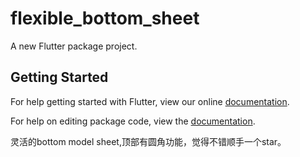 # flexible_bottom_sheet

A new Flutter package project.

## Getting Started

For help getting started with Flutter, view our online [documentation](https://flutter.io/).

For help on editing package code, view the [documentation](https://flutter.io/developing-packages/).


灵活的bottom model sheet,顶部有圆角功能，觉得不错顺手一个star。

